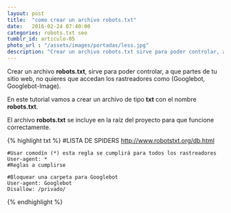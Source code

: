```yaml
---
layout: post
title:  "como crear un archivo robots.txt"
date:   2016-02-24 07:40:00
categories: robots.txt seo
tumblr_id: articulo-05
photo_url : "/assets/images/portadas/less.jpg"
description: "Crear un archivo robots.txt sirve para poder controlar, a que partes de tu sitio web, no quieres que accedan los rastreadores como (Googlebot, Googlebot-Image)..."
---
```


Crear un archivo **robots.txt**, sirve para poder controlar, a que partes de tu sitio web, no quieres que accedan los rastreadores como (Googlebot, Googlebot-Image).

En este tutorial vamos a crear un archivo de tipo **txt** con el nombre **robots.txt**.

El archivo **robots.txt** se incluye en la raíz del proyecto para que funcione correctamente.

{% highlight txt %}
	#LISTA DE SPIDERS http://www.robotstxt.org/db.html
	
	#Usar comodín (*) esta regla se cumplirá para todos los rastreadores
	User-agent: *
	#Reglas a cumplirse

	#Bloquear una carpeta para Googlebot
	User-agent: Googlebot
	Disallow: /privado/

{% endhighlight %}